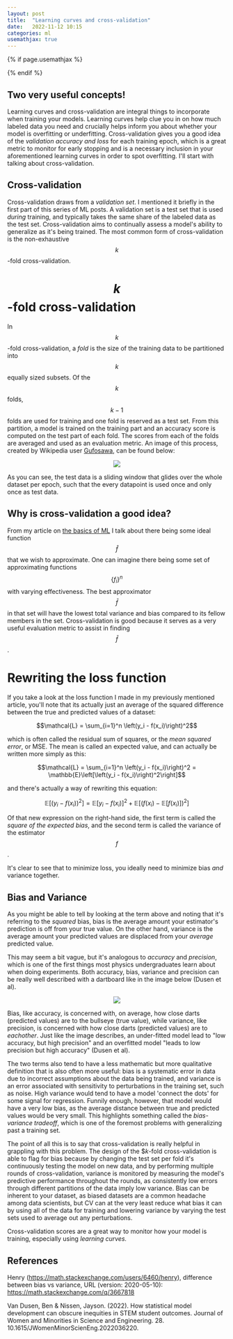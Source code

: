 ```yaml
---
layout: post
title:  "Learning curves and cross-validation"
date:   2022-11-12 10:15
categories: ml
usemathjax: true
---
```


<!-- for mathjax support -->
{% if page.usemathjax %}
  <script type="text/x-mathjax-config">
    MathJax.Hub.Config({
    TeX: { equationNumbers: { autoNumber: "AMS" } }
    });
  </script>
  <script type="text/javascript" async src="https://cdn.mathjax.org/mathjax/latest/MathJax.js?config=TeX-AMS-MML_HTMLorMML"></script>
{% endif %}

## Two very useful concepts!
Learning curves and cross-validation are integral things to incorporate when training your models. Learning curves help clue you in on how much labeled data you need and crucially helps inform you about whether your model is overfitting or underfitting. Cross-validation gives you a good idea of the *validation accuracy and loss* for each training epoch, which is a great metric to monitor for early stopping and is a necessary inclusion in your aforementioned learning curves in order to spot overfitting. I'll start with talking about cross-validation.

## Cross-validation
Cross-validation draws from a *validation set*. I mentioned it briefly in the first part of this series of ML posts. A validation set is a test set that is used *during* training, and typically takes the same share of the labeled data as the test set. Cross-validation aims to continually assess a model's ability to generalize as it's being trained. The most common form of cross-validation is the non-exhaustive $$k$$-fold cross-validation. 

# $$k$$-fold cross-validation
In $$k$$-fold cross-validation, a *fold* is the size of the training data to be partitioned into $$k$$ equally sized subsets. Of the $$k$$ folds, $$k-1$$ folds are used for training and one fold is reserved as a test set. From this partition, a model is trained on the training part and an accuracy score is computed on the test part of each fold. The scores from each of the folds are averaged and used as an evaluation metric. An image of this process, created by Wikipedia user [Gufosawa](https://commons.wikimedia.org/wiki/User:Gufosowa), can be found below:

<p align="center">
  <img width="auto" height="auto" src="/assets/kfold.jpg">
</p>

As you can see, the test data is a sliding window that glides over the whole dataset per epoch, such that the every datapoint is used once and only once as test data.

## Why is cross-validation a good idea?

From my article on [the basics of ML](https://sangstar.github.io/ml/2022/11/08/ml-overview.html) I talk about there being some ideal function $$\hat f$$ that we wish to approximate. One can imagine there being some set of approximating functions $$\{f_i\}^n$$ with varying effectiveness. The best approximator $$\bar f$$ in that set will have the lowest total variance and bias compared to its fellow members in the set. Cross-validation is good because it serves as a very useful evaluation metric to assist in finding $$\bar f$$.

# Rewriting the loss function

If you take a look at the loss function I made in my previously mentioned article, you'll note that its actually just an average of the squared difference between the true and predicted values of a dataset:

$$\mathcal{L} = \sum_{i=1}^n \left(y_i - f(x_i)\right)^2$$

which is often called the residual sum of squares, or the *mean squared error*, or MSE. The mean is called an expected value, and can actually be written more simply as this:

$$\mathcal{L} = \sum_{i=1}^n \left(y_i - f(x_i)\right)^2 = \mathbb{E}\left[\left(y_i - f(x_i)\right)^2\right]$$

and there's actually a way of rewriting this equation:


$$\mathbb E\left[\left(y_i - f(x_i)\right)^2\right] = \mathbb E\left[y_i - f(x_i)\right]^2 +\mathbb E\left[\left(f(x_i) - \mathbb E\left[f(x_i)\right] \right)^2\right]$$

Of that new expression on the right-hand side, the first term is called the *square of the expected bias*, and the second term is called the variance of the estimator $$f$$.

It's clear to see that to minimize loss, you ideally need to minimize bias *and* variance together. 

## Bias and Variance

As you might be able to tell by looking at the term above and noting that it's referring to the *squared* bias, bias is the average amount your estimator's prediction is off from your true value. On the other hand, variance is the average amount your predicted values are displaced from your *average* predicted value. 

This may seem a bit vague, but it's analogous to *accuracy* and *precision*, which is one of the first things most physics undergraduates learn about when doing experiments. Both accuracy, bias, variance and precision can be really well described with a dartboard like in the image below (Dusen et al).

<p align="center">
  <img width="auto" height="auto" src="/assets/precisionaccuracy.jpg">
</p>

Bias, like accuracy, is concerned with, on average, how close darts (predicted values) are to the bullseye (true value), while variance, like precision, is concerned with how close darts (predicted values) are to *eachother*. Just like the image describes, an under-fitted model lead to "low accuracy, but high precision" and an overfitted model "leads to low precision but high accuracy" (Dusen et al). 

The two terms also tend to have a less mathematic but more qualitative definition that is also often more useful: bias is a systematic error in data due to incorrect assumptions about the data being trained, and variance is an error associated with sensitivity to perturbations in the training set, such as noise. High variance would tend to have a model 'connect the dots' for some signal for regression. Funnily enough, however, that model would have a very low bias, as the average distance between true and predicted values would be very small. This highlights something called the *bias-variance tradeoff*, which is one of the foremost problems with generalizing past a training set. 

The point of all this is to say that cross-validation is really helpful in grappling with this problem. The design of the $$k$-fold cross-validation is able to flag for bias because by changing the test set per fold it's continuously testing the model on new data, and by performing multiple rounds of cross-validation, variance is monitored by measuring the model's predictive performance throughout the rounds, as consistently low errors through different partitions of the data imply low variance. Bias can be inherent to your dataset, as biased datasets are a common headache among data scientists, but CV can at the very least reduce what bias it can by using all of the data for training and lowering variance by varying the test sets used to average out any perturbations. 

Cross-validation scores are a great way to monitor how your model is training, especially using *learning curves.*

## References

Henry (https://math.stackexchange.com/users/6460/henry), difference between bias vs variance, URL (version: 2020-05-10): https://math.stackexchange.com/q/3667818

Van Dusen, Ben & Nissen, Jayson. (2022). How statistical model development can obscure inequities in STEM student outcomes. Journal of Women and Minorities in Science and Engineering. 28. 10.1615/JWomenMinorScienEng.2022036220. 